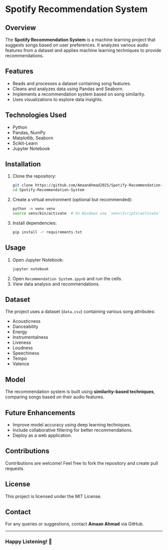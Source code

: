 # Spotify Recommendation System

## Overview
The **Spotify Recommendation System** is a machine learning project that suggests songs based on user preferences. It analyzes various audio features from a dataset and applies machine learning techniques to provide recommendations.

## Features
- Reads and processes a dataset containing song features.
- Cleans and analyzes data using Pandas and Seaborn.
- Implements a recommendation system based on song similarity.
- Uses visualizations to explore data insights.

## Technologies Used
- Python
- Pandas, NumPy
- Matplotlib, Seaborn
- Scikit-Learn
- Jupyter Notebook

## Installation
1. Clone the repository:
   ```bash
   git clone https://github.com/AmaanAhmad2025/Spotify-Recommendation-System.git
   cd Spotify-Recommendation-System
   ```
2. Create a virtual environment (optional but recommended):
   ```bash
   python -m venv venv
   source venv/bin/activate  # On Windows use `venv\Scripts\activate`
   ```
3. Install dependencies:
   ```bash
   pip install -r requirements.txt
   ```

## Usage
1. Open Jupyter Notebook:
   ```bash
   jupyter notebook
   ```
2. Open `Recommendation System.ipynb` and run the cells.
3. View data analysis and recommendations.

## Dataset
The project uses a dataset (`data.csv`) containing various song attributes:
- Acousticness
- Danceability
- Energy
- Instrumentalness
- Liveness
- Loudness
- Speechiness
- Tempo
- Valence

## Model
The recommendation system is built using **similarity-based techniques**, comparing songs based on their audio features.

## Future Enhancements
- Improve model accuracy using deep learning techniques.
- Include collaborative filtering for better recommendations.
- Deploy as a web application.

## Contributions
Contributions are welcome! Feel free to fork the repository and create pull requests.

## License
This project is licensed under the MIT License.

## Contact
For any queries or suggestions, contact **Amaan Ahmad** via GitHub.

---

### Happy Listening! 🎵
